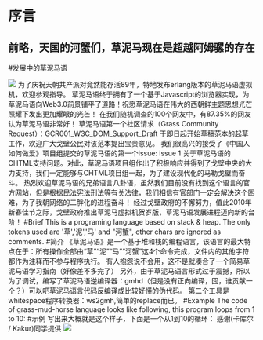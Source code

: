 序言
====
前略，天国的河蟹们，草泥马现在是超越阿姆骡的存在
-------
#发展中的草泥马语

![](http://static.icybear.net/2010/07/gmh.jpg)
为了庆祝天朝共产派对竟然能存活89年，特地发布erlang版本的草泥马语虚拟机，欢迎参观指导。
草泥马语终于拥有了一个基于Javascript的浏览器实现，为草泥马语向Web3.0前景铺平了道路！祝愿草泥马语在伟大的西朝鲜主题思想光芒照耀下发出更加耀眼的光芒！
在我们随机调查的100个网友中，有87.35%的网友认为草泥马语非常好！
草泥马语第一个社区请求（Grass Community Request）：GCR001_W3C_DOM_Support_Draft 于即日起开始草稿范本的起草工作，欢迎广大戈壁公民对该范本提出宝贵意见。
我们很高兴的接受了《中国人如何做爱》项目组提交的草泥马语的第一个issue: issue 1 关于草泥马语的CHTML支持问题。对此，草泥马语项目组作出了积极响应并得到了戈壁中央的大力支持，我们一定能够与CHTML项目组一起，为了建设现代化的马勒戈壁而奋斗。
热烈欢迎草泥马语的兄弟语言八卦语，虽然我们目前没有找到这个语言的官方网站，但是根据民法宪法刑法等有关法律，我们相信有官部门一定会解决这个困难，为了我朝网络的二胖化的进程奋斗！
经过戈壁政府的不懈努力，值此2010年新春佳节之际，戈壁政府推出草泥马虚拟机贺岁版，草泥马语发展进程迈向新的台阶！
#Brief
This is a programing language based on stack & heap. The only tokens used are '草','泥','马' and "河蟹", other chars are ignored as comments.
#简介
《草泥马语》是一个基于堆和栈的编程语言，该语言的最大特点在于：所有操作全部由“草”“泥”“马”“河蟹”这4个命令完成，文件内的其他字符都作为注释而不参与程序执行。
有人抱怨说不会用，这不是就凑合了一个简易草泥马语学习指南（好像差不多完了）
另外，由于草泥马语言形式过于震撼，所以为了调试，编写了草泥马语逆编译器：gmhd（但是没有正向编译，囧，谁贡献一个？）可以吧草泥马语言代码反编译成比较好懂的伪代码。
第二个工具是whitespace程序转换器：ws2gmh,简单的replace而已。
#Example
The code of grass-mud-horse language looks like following, this program loops from 1 to 10:
#示例
写出来大概就是这个样子，下面是一个从1到10的循环： 感谢(卡库尔 / Kakur)同学提供
![](http://media.xtwind.com/images/2015/10/25/38f09449f3f386ce5dad7c87f5404b0a.png)
